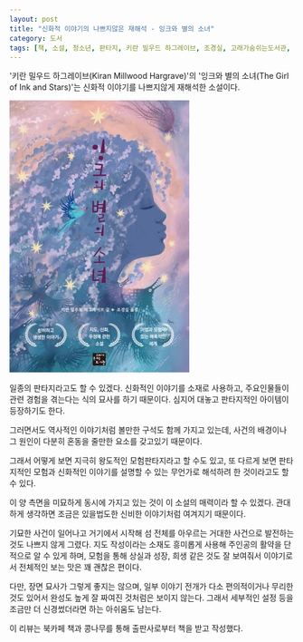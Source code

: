 ```yaml
---
layout: post
title: "신화적 이야기의 나쁘지않은 재해석 - 잉크와 별의 소녀"
category: 도서
tags: [책, 소설, 청소년, 판타지, 키란 밀우드 하그레이브, 조경실, 고래가숨쉬는도서관, 북카페 책과 콩나무, 서평]
---
```


'키란 밀우드 하그레이브(Kiran Millwood Hargrave)'의
'잉크와 별의 소녀(The Girl of Ink and Stars)'는
신화적 이야기를 나쁘지않게 재해석한 소설이다.

![표지](/images/book/the-girl-of-ink-and-stars-book-h480.jpg)

일종의 판타지라고도 할 수 있겠다.
신화적인 이야기를 소재로 사용하고,
주요인물들이 관련 경험을 겪는다는 식의 묘사를 하기 때문이다.
심지어 대놓고 판타지적인 아이템이 등장하기도 한다.

그러면서도 역사적인 이야기처럼 볼만한 구석도 함께 가지고 있는데,
사건의 배경이나 그 원인이 다분히 혼동을 줄만한 요소를 갖고있기 때문이다.

그래서 어떻게 보면 지극히 왕도적인 모험판타지라고 할 수도 있고,
또 다르게 보면 판타지적인 모험과 신화적인 이야기를
설명할 수 있는 무언가로 해석하려 한 것이라고도 할 수 있다.

이 양 측면을 미묘하게 동시에 가지고 있는 것이 이 소설의 매력이라 할 수 있겠다.
관대하게 생각하면 조금은 있을법도한 신비한 이야기처럼 여겨지기 때문이다.

기묘한 사건이 일어나고
거기에서 시작해 섬 전체를 아우르는 거대한 사건으로 발전하는 것도 나쁘지 않게 그렸다.
지도 작성이라는 소재도 흥미롭게 사용해 주인공의 활약을 단적으로 알 수 있게 하며,
모험을 통해 상실과 성장, 희생 같은 것도 잘 보여줘서
이야기로서 전체적인 보는 맛은 꽤 괜찮은 편이다.

다만, 장면 묘사가 그렇게 좋지는 않으며,
일부 이야기 전개가 다소 편의적이거나 무리한 것도 있어서
완성도 높게 잘 짜여진 것처럼은 보이지 않는다.
그래서 세부적인 설정 등을 조금만 더 신경썼더라면 하는 아쉬움도 남는다.



<div class="im im-info">
이 리뷰는 북카페 책과 콩나무를 통해 출판사로부터 책을 받고 작성했다.
</div>
